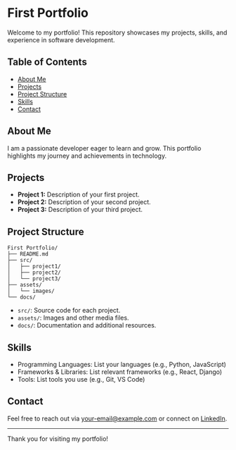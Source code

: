 # First Portfolio

Welcome to my portfolio! This repository showcases my projects, skills, and experience in software development.

## Table of Contents

- [About Me](#about-me)
- [Projects](#projects)
- [Project Structure](#project-structure)
- [Skills](#skills)
- [Contact](#contact)

## About Me

I am a passionate developer eager to learn and grow. This portfolio highlights my journey and achievements in technology.

## Projects

- **Project 1:** Description of your first project.
- **Project 2:** Description of your second project.
- **Project 3:** Description of your third project.

## Project Structure

```
First Portfolio/
├── README.md
├── src/
│   ├── project1/
│   ├── project2/
│   └── project3/
├── assets/
│   └── images/
└── docs/
```

- `src/`: Source code for each project.
- `assets/`: Images and other media files.
- `docs/`: Documentation and additional resources.

## Skills

- Programming Languages: List your languages (e.g., Python, JavaScript)
- Frameworks & Libraries: List relevant frameworks (e.g., React, Django)
- Tools: List tools you use (e.g., Git, VS Code)

## Contact

Feel free to reach out via [your-email@example.com](mailto:your-email@example.com) or connect on [LinkedIn](https://www.linkedin.com).

---

Thank you for visiting my portfolio!